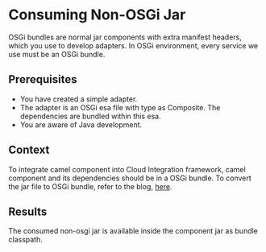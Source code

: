 <!-- loio0b4364a961874ea8b98b89f7d4838914 -->

# Consuming Non-OSGi Jar

OSGi bundles are normal jar components with extra manifest headers, which you use to develop adapters. In OSGi environment, every service we use must be an OSGi bundle.



## Prerequisites

-   You have created a simple adapter.
-   The adapter is an OSGi esa file with type as Composite. The dependencies are bundled within this esa.
-   You are aware of Java development.



## Context

To integrate camel component into Cloud Integration framework, camel component and its dependencies should be in a OSGi bundle. To convert the jar file to OSGi bundle, refer to the blog, [here](https://community.sap.com/t5/technology-blogs-by-sap/sap-cpi-adapter-development-consuming-an-external-jar-into-an-adapter/ba-p/13382631).



## Results

The consumed non-osgi jar is available inside the component jar as bundle classpath.

